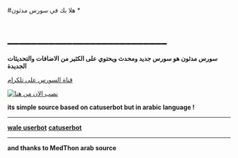 #هلا بك في سورس مدثون *
# ___________________________

**سورس مدثون هو سورس جديد ومحدث ويحتوي على الكثير من الاضافات والتحديثات الجديدة**

[قناة السورس على تلكرام](https://t.me/MedThon )



[![نصب الان من هنا](https://www.herokucdn.com/deploy/button.svg)](https://heroku.com/deploy?template=https://github.com/askqaq/MedThon)


**its simple source based on catuserbot but in arabic language !**
__________________________
**[wale userbot](https://t.me/MedThon )**
**[catuserbot](https://github.com/askqaq/MedThon)**
__________________________
**and thanks to MedThon arab source**
